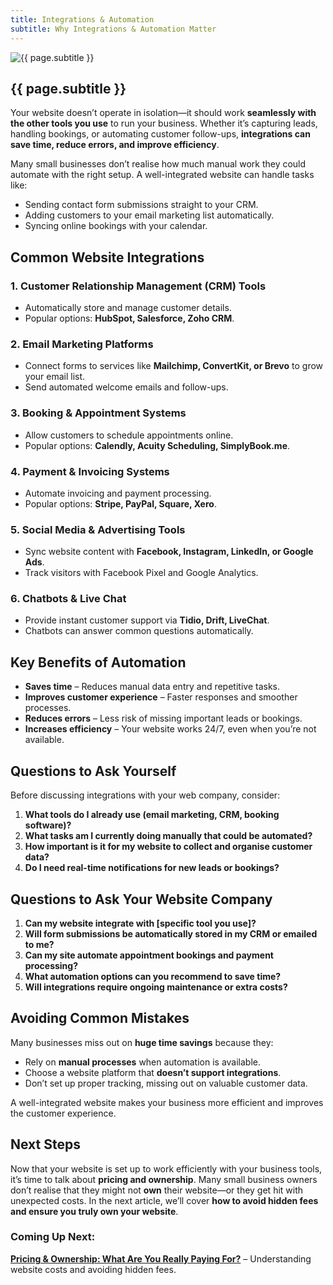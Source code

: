 ```yaml
---
title: Integrations & Automation
subtitle: Why Integrations & Automation Matter
---
```


![{{ page.subtitle }}](/assets/images/integration.png)

## {{ page.subtitle }}

Your website doesn’t operate in isolation—it should work **seamlessly
with the other tools you use** to run your business. Whether it’s capturing
leads, handling bookings, or automating customer follow-ups, **integrations
can save time, reduce errors, and improve efficiency**.

Many small businesses don’t realise how much manual work they could automate
with the right setup. A well-integrated website can handle tasks like:

- Sending contact form submissions straight to your CRM.
- Adding customers to your email marketing list automatically.
- Syncing online bookings with your calendar.

## Common Website Integrations

### **1. Customer Relationship Management (CRM) Tools**
- Automatically store and manage customer details.
- Popular options: **HubSpot, Salesforce, Zoho CRM**.

### **2. Email Marketing Platforms**
- Connect forms to services like **Mailchimp, ConvertKit, or Brevo** to grow your email list.
- Send automated welcome emails and follow-ups.

### **3. Booking & Appointment Systems**
- Allow customers to schedule appointments online.
- Popular options: **Calendly, Acuity Scheduling, SimplyBook.me**.

### **4. Payment & Invoicing Systems**
- Automate invoicing and payment processing.
- Popular options: **Stripe, PayPal, Square, Xero**.

### **5. Social Media & Advertising Tools**
- Sync website content with **Facebook, Instagram, LinkedIn, or Google Ads**.
- Track visitors with Facebook Pixel and Google Analytics.

### **6. Chatbots & Live Chat**
- Provide instant customer support via **Tidio, Drift, LiveChat**.
- Chatbots can answer common questions automatically.

## Key Benefits of Automation

- **Saves time** – Reduces manual data entry and repetitive tasks.
- **Improves customer experience** – Faster responses and smoother processes.
- **Reduces errors** – Less risk of missing important leads or bookings.
- **Increases efficiency** – Your website works 24/7, even when you’re not available.

## Questions to Ask Yourself

Before discussing integrations with your web company, consider:

1. **What tools do I already use (email marketing, CRM, booking software)?**
2. **What tasks am I currently doing manually that could be automated?**
3. **How important is it for my website to collect and organise customer data?**
4. **Do I need real-time notifications for new leads or bookings?**

## Questions to Ask Your Website Company

1. **Can my website integrate with [specific tool you use]?**
2. **Will form submissions be automatically stored in my CRM or emailed to me?**
3. **Can my site automate appointment bookings and payment processing?**
4. **What automation options can you recommend to save time?**
5. **Will integrations require ongoing maintenance or extra costs?**

## Avoiding Common Mistakes

Many businesses miss out on **huge time savings** because they:

- Rely on **manual processes** when automation is available.
- Choose a website platform that **doesn’t support integrations**.
- Don’t set up proper tracking, missing out on valuable customer data.

A well-integrated website makes your business more efficient and improves the
customer experience.

## Next Steps

Now that your website is set up to work efficiently with your business tools,
it’s time to talk about **pricing and ownership**. Many small business owners
don’t realise that they might not **own** their website—or they get hit with
unexpected costs. In the next article, we’ll cover **how to avoid hidden
fees and ensure you truly own your website**.

### Coming Up Next:
**[Pricing & Ownership: What Are You Really Paying For?](../pricing/)** –
Understanding website costs and avoiding hidden fees.

